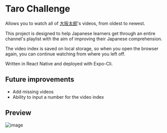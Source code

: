 # Taro Challenge

Allows you to watch all of [大阪太郎](https://www.youtube.com/c/%E5%A4%A7%E9%98%AA%E5%A4%AA%E9%83%8E-%E3%83%A9%E3%82%A4%E3%83%96%E9%85%8D%E4%BF%A1%E3%81%8C%E3%83%A1%E3%82%A4%E3%83%B3)'s videos, from oldest to newest.

This project is designed to help Japanese learners get through an entire channel's playlist with the aim of improving their Japanese comprehension.

The video index is saved on local storage, so when you open the browser again, you can continue watching from where you left off.

Written in React Native and deployed with Expo-Cli.

## Future improvements
- Add missing videos
- Ability to input a number for the video index

## Preview
![image](https://user-images.githubusercontent.com/96584139/179034635-1c4bd891-2de6-4a32-ae82-fa77be581ec1.png)
